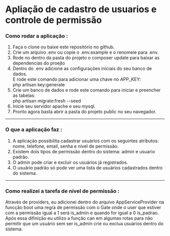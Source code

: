 <h1>Apliação de cadastro de usuarios e controle de permissão</h1>

<h3>Como rodar a aplicação :</h3>
<ol>
    <li>
        Faça o clone ou baixe este repositório no github.
    </li>
    <li>
        Crie um arquivo .env ou copie o .env.example e o renomeie para .env.
    </li>
    <li>
        Rode no dentro da pasta do projeto o composer update para baixar as dependencias do proejto
    </li>
    <li>
        Dentro do .env adicione as configurações iniciais do seu banco de dados. <br> 
        E rode este comando para adicionar uma chave no APP_KEY: <br>
        php artisan key:generate
    </li>
    <li>
        Crie um banco de dados e rode este comando para iniciar e preencher as tabelas: <br> 
        php artisan migrate:fresh --seed
    </li>
    <li>
        Inicie seu servidor apache e seu mysql.
    </li>
    <li>
        Pronto agora basta abrir a pasta do projeto public no seu navegador.
    </li>
</ol>

<hr>

<h3>O que a aplicação faz :</h3>

<ol>
    <li>A aplicação possibilita cadastrar usuários com os seguintes atributos: nome, telefone, email, senha e nivel de permissão.</li>
    <li>
    Existem dois tipos de permissão dentro do sistema: admin e usuario padrão.
    </li>
    <li>
        O admin pode criar e excluir os usuários já registrados.
    </li>
    <li>
    O usuário padrão só pode ver uma lista de usuários cadastrados dentro do sistema. 
    </li>
</ol>

<hr>

<h3>Como realizei a tarefa de nível de permissão :</h3>

<p>Através de providers, eu adicionei dentro do arquivo AppServiceProvider na funcção boot uma regra de permissão com o Gate onde o user que estiver com a permissão igual a 1 será is_admin e quando for igual a 0 is_padrao. <br>
Após essa difinição eu utilizo a função can em algumas rotas para não permitir que um usuário sem ser is_admin crie ou exclua usuários dentro do sistema.
</p>
